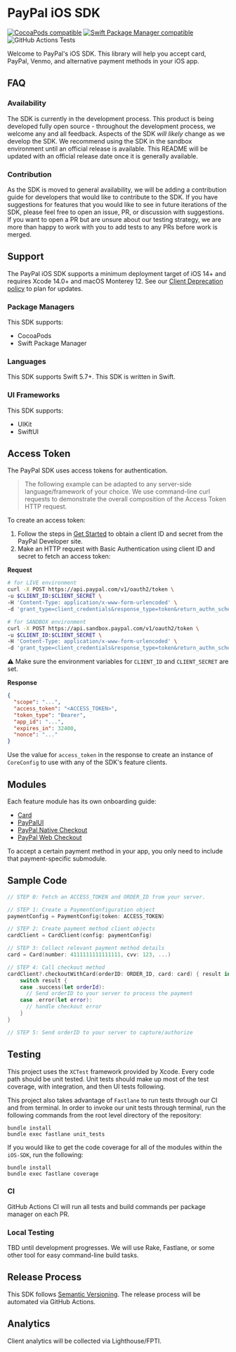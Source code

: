 # PayPal iOS SDK

[![CocoaPods compatible](https://img.shields.io/cocoapods/v/PayPal.svg?style=flat)](https://cocoapods.org/pods/PayPal)
[![Swift Package Manager compatible](https://img.shields.io/badge/SwiftPM-compatible-brightgreen.svg)](https://swift.org/package-manager/)
![GitHub Actions Tests](https://github.com/paypal/iOS-SDK/workflows/Tests/badge.svg)

Welcome to PayPal's iOS SDK. This library will help you accept card, PayPal, Venmo, and alternative payment methods in your iOS app.

## FAQ
### Availability
The SDK is currently in the development process. This product is being developed fully open source - throughout the development process, we welcome any and all feedback. Aspects of the SDK _will likely_ change as we develop the SDK. We recommend using the SDK in the sandbox environment until an official release is available. This README will be updated with an official release date once it is generally available.

### Contribution
As the SDK is moved to general availability, we will be adding a contribution guide for developers that would like to contribute to the SDK. If you have suggestions for features that you would like to see in future iterations of the SDK, please feel free to open an issue, PR, or discussion with suggestions. If you want to open a PR but are unsure about our testing strategy, we are more than happy to work with you to add tests to any PRs before work is merged.

## Support

The PayPal iOS SDK supports a minimum deployment target of iOS 14+ and requires Xcode 14.0+ and macOS Monterey 12. See our [Client Deprecation policy](https://developer.paypal.com/braintree/docs/guides/client-sdk/deprecation-policy/ios/v5) to plan for updates.

### Package Managers
This SDK supports:

* CocoaPods
* Swift Package Manager

### Languages

This SDK supports Swift 5.7+. This SDK is written in Swift.

### UI Frameworks
This SDK supports:

* UIKit
* SwiftUI

## Access Token

The PayPal SDK uses access tokens for authentication.

> The following example can be adapted to any server-side language/framework of your choice. We use command-line curl requests to demonstrate the overall composition of the Access Token HTTP request.

To create an access token:

1. Follow the steps in [Get Started](https://developer.paypal.com/api/rest/#link-getstarted) to obtain a client ID and secret from the PayPal Developer site.
1. Make an HTTP request with Basic Authentication using client ID and secret to fetch an access token:

**Request**
```bash
# for LIVE environment
curl -X POST https://api.paypal.com/v1/oauth2/token \
-u $CLIENT_ID:$CLIENT_SECRET \
-H 'Content-Type: application/x-www-form-urlencoded' \
-d 'grant_type=client_credentials&response_type=token&return_authn_schemes=true'

# for SANDBOX environment
curl -X POST https://api.sandbox.paypal.com/v1/oauth2/token \
-u $CLIENT_ID:$CLIENT_SECRET \
-H 'Content-Type: application/x-www-form-urlencoded' \
-d 'grant_type=client_credentials&response_type=token&return_authn_schemes=true'
```

:warning:&nbsp;Make sure the environment variables for `CLIENT_ID` and `CLIENT_SECRET` are set.

**Response**

```json
{
  "scope": "...",
  "access_token": "<ACCESS_TOKEN>",
  "token_type": "Bearer",
  "app_id": "...",
  "expires_in": 32400,
  "nonce": "..."
}
```

Use the value for `access_token` in the response to create an instance of `CoreConfig` to use with any of the SDK's feature clients.

## Modules

Each feature module has its own onboarding guide:

- [Card](docs/Card)
- [PayPalUI](docs/PayPalUI)
- [PayPal Native Checkout](docs/PayPalNativeCheckout)
- [PayPal Web Checkout](docs/PayPalWebCheckout)

To accept a certain payment method in your app, you only need to include that payment-specific submodule.

## Sample Code

```swift
// STEP 0: Fetch an ACCESS_TOKEN and ORDER_ID from your server.

// STEP 1: Create a PaymentConfiguration object
paymentConfig = PaymentConfig(token: ACCESS_TOKEN)

// STEP 2: Create payment method client objects
cardClient = CardClient(config: paymentConfig)

// STEP 3: Collect relevant payment method details
card = Card(number: 4111111111111111, cvv: 123, ...)

// STEP 4: Call checkout method
cardClient?.checkoutWithCard(orderID: ORDER_ID, card: card) { result in
    switch result {
    case .success(let orderId):
      // Send orderID to your server to process the payment
    case .error(let error):
      // handle checkout error
    }
}

// STEP 5: Send orderID to your server to capture/authorize

```


## Testing

This project uses the `XCTest` framework provided by Xcode. Every code path should be unit tested. Unit tests should make up most of the test coverage, with integration, and then UI tests following.

This project also takes advantage of `Fastlane` to run tests through our CI and from terminal.
In order to invoke our unit tests through terminal, run the following commands from the root level directory of the repository:
```
bundle install
bundle exec fastlane unit_tests
```

If you would like to get the code coverage for all of the modules within the `iOS-SDK`, run the following:
```
bundle install
bundle exec fastlane coverage
```

### CI

GitHub Actions CI will run all tests and build commands per package manager on each PR.

### Local Testing

TBD until development progresses. We will use Rake, Fastlane, or some other tool for easy command-line build tasks.

## Release Process

This SDK follows [Semantic Versioning](https://semver.org/). The release process will be automated via GitHub Actions.

## Analytics

Client analytics will be collected via Lighthouse/FPTI.
